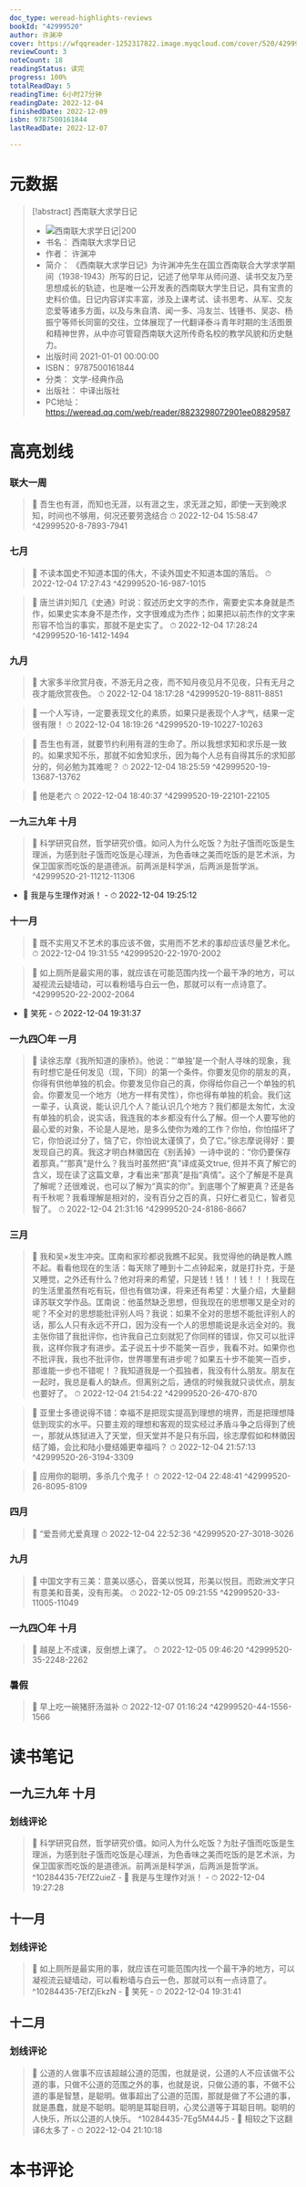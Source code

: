 ```yaml
---
doc_type: weread-highlights-reviews
bookId: "42999520"
author: 许渊冲
cover: https://wfqqreader-1252317822.image.myqcloud.com/cover/520/42999520/t7_42999520.jpg
reviewCount: 3
noteCount: 18
readingStatus: 读完
progress: 100%
totalReadDay: 5
readingTime: 6小时27分钟
readingDate: 2022-12-04
finishedDate: 2022-12-09
isbn: 9787500161844
lastReadDate: 2022-12-07

---
```

# 元数据
> [!abstract] 西南联大求学日记
> - ![ 西南联大求学日记|200](https://wfqqreader-1252317822.image.myqcloud.com/cover/520/42999520/t7_42999520.jpg)
> - 书名： 西南联大求学日记
> - 作者： 许渊冲
> - 简介： 《西南联大求学日记》为许渊冲先生在国立西南联合大学求学期间（1938-1943）所写的日记，记述了他早年从师问道、读书交友乃至思想成长的轨迹，也是唯一公开发表的西南联大学生日记，具有宝贵的史料价值。日记内容详实丰富，涉及上课考试、读书思考、从军、交友恋爱等诸多方面，以及与朱自清、闻一多、冯友兰、钱锺书、吴宓、杨振宁等师长同窗的交往，立体展现了一代翻译泰斗青年时期的生活图景和精神世界，从中亦可管窥西南联大这所传奇名校的教学风貌和历史魅力。
> - 出版时间 2021-01-01 00:00:00
> - ISBN： 9787500161844
> - 分类： 文学-经典作品
> - 出版社： 中译出版社
> - PC地址：https://weread.qq.com/web/reader/8823298072901ee08829587

# 高亮划线

### 联大一周

> 📌 吾生也有涯，而知也无涯，以有涯之生，求无涯之知，即使一天到晚求知，时间也不够用，何况还要劳逸结合 
> ⏱ 2022-12-04 15:58:47 ^42999520-8-7893-7941

### 七月

> 📌 不读本国史不知道本国的伟大，不读外国史不知道本国的落后。 
> ⏱ 2022-12-04 17:27:43 ^42999520-16-987-1015

> 📌 唐兰讲刘知几《史通》时说：叙述历史文字的杰作，需要史实本身就是杰作，如果史实本身不是杰作，文字很难成为杰作；如果把以前杰作的文字来形容不恰当的事实，那就不是史实了。 
> ⏱ 2022-12-04 17:28:24 ^42999520-16-1412-1494

### 九月

> 📌 大家多半欣赏月夜，不游无月之夜，而不知月夜见月不见夜，只有无月之夜才能欣赏夜色。 
> ⏱ 2022-12-04 18:17:28 ^42999520-19-8811-8851

> 📌 一个人写诗，一定要表现文化的素质，如果只是表现个人才气，结果一定很有限！ 
> ⏱ 2022-12-04 18:19:26 ^42999520-19-10227-10263

> 📌 吾生也有涯，就要节约利用有涯的生命了。所以我想求知和求乐是一致的。如果求知不乐，那就不如舍知求乐，因为每个人总有自得其乐的求知部分的，何必勉为其难呢？ 
> ⏱ 2022-12-04 18:25:59 ^42999520-19-13687-13762

> 📌 他是老六 
> ⏱ 2022-12-04 18:40:37 ^42999520-19-22101-22105

### 一九三九年 十月

> 📌  科学研究自然，哲学研究价值。如问人为什么吃饭？为肚子饿而吃饭是生理派，为感到肚子饿而吃饭是心理派，为色香味之美而吃饭的是艺术派，为保卫国家而吃饭的是道德派。前两派是科学派，后两派是哲学派。 ^42999520-21-11212-11306
- 💭 我是与生理作对派！ - ⏱ 2022-12-04 19:25:12 

### 十一月

> 📌 既不实用又不艺术的事应该不做，实用而不艺术的事却应该尽量艺术化。 
> ⏱ 2022-12-04 19:31:55 ^42999520-22-1970-2002

> 📌  如上厕所是最实用的事，就应该在可能范围内找一个最干净的地方，可以凝视流云疑墙动，可以看粉墙与白云一色，那就可以有一点诗意了。 ^42999520-22-2002-2064
- 💭 笑死 - ⏱ 2022-12-04 19:31:37 

### 一九四〇年 一月

> 📌 读徐志摩《我所知道的康桥》。他说：“‘单独’是一个耐人寻味的现象，我有时想它是任何发见（现，下同）的第一个条件。你要发见你的朋友的真，你得有供他单独的机会。你要发见你自己的真，你得给你自己一个单独的机会。你要发见一个地方（地方一样有灵性），你也得有单独的机会。我们这一辈子，认真说，能认识几个人？能认识几个地方？我们都是太匆忙，太没有单独的机会，说实话，我连我的本乡都没有什么了解。但一个人要写他的最心爱的对象，不论是人是地，是多么使你为难的工作？你怕，你怕描坏了它，你怕说过分了，恼了它，你怕说太谨慎了，负了它。”徐志摩说得好：要发现自己的真。我这才明白林徽因在《别丢掉》一诗中说的：“你仍要保存着那真。”“那真”是什么？我当时虽然把“真”译成英文true, 但并不真了解它的含义，现在读了这篇文章，才看出来“那真”是指“真情”。这个了解是不是真了解呢？还很难说，也可以了解为“真实的你”。到底哪个了解更真？还是各有千秋呢？我看理解是相对的，没有百分之百的真，只好仁者见仁，智者见智了。 
> ⏱ 2022-12-04 21:31:16 ^42999520-24-8186-8667

### 三月

> 📌 我和吴×发生冲突。匡南和家珍都说我瞧不起吴。我觉得他的确是教人瞧不起。看看他现在的生活：每天除了睡到十二点钟起来，就是打扑克，于是又睡觉，之外还有什么？他对将来的希望，只是钱！钱！！钱！！！我现在的生活里虽然有吃有玩，但也有做功课，将来还有希望：大量介绍，大量翻译苏联文学作品。匡南说：他虽然缺乏思想，但我现在的思想哪又是全对的呢？不全对的思想能批评别人吗？我说：如果不全对的思想不能批评别人的话，那么人只有永远不开口，因为没有一个人的思想能说是永远全对的。我主张你错了我批评你，也许我自己立刻就犯了你同样的错误，你又可以批评我，这样你我才有进步。孟子说五十步不能笑一百步，我看不对。如果你也不批评我，我也不批评你，世界哪里有进步呢？如果五十步不能笑一百步，那谁能一步也不错呢！？我知道我是一个孤独者，我没有什么朋友。朋友在一起时，我总是看人的缺点。但离别之后，通信的时候我就只谈优点，朋友也要好了。 
> ⏱ 2022-12-04 21:54:22 ^42999520-26-470-870

> 📌 亚里士多德说得不错：幸福不是把现实提高到理想的境界，而是把理想降低到现实的水平。只要主观的理想和客观的现实经过矛盾斗争之后得到了统一，那就从炼狱进入了天堂，但天堂并不是只有乐园，徐志摩假如和林徽因结了婚，会比和陆小曼结婚更幸福吗？ 
> ⏱ 2022-12-04 21:57:13 ^42999520-26-3194-3309

> 📌 应用你的聪明，多杀几个鬼子！ 
> ⏱ 2022-12-04 22:48:41 ^42999520-26-8095-8109

### 四月

> 📌 “爱吾师尤爱真理 
> ⏱ 2022-12-04 22:52:36 ^42999520-27-3018-3026

### 九月

> 📌 中国文字有三美：意美以感心，音美以悦耳，形美以悦目。而欧洲文字只有意美和音美，没有形美。 
> ⏱ 2022-12-05 09:21:55 ^42999520-33-11005-11049

### 一九四〇年 十月

> 📌 越是上不成课，反倒想上课了。 
> ⏱ 2022-12-05 09:46:20 ^42999520-35-2248-2262

### 暑假

> 📌 早上吃一碗猪肝汤滋补 
> ⏱ 2022-12-07 01:16:24 ^42999520-44-1556-1566

# 读书笔记

## 一九三九年 十月

### 划线评论
> 📌 科学研究自然，哲学研究价值。如问人为什么吃饭？为肚子饿而吃饭是生理派，为感到肚子饿而吃饭是心理派，为色香味之美而吃饭的是艺术派，为保卫国家而吃饭的是道德派。前两派是科学派，后两派是哲学派。  ^10284435-7EfZ2uieZ
    - 💭 我是与生理作对派！
    - ⏱ 2022-12-04 19:27:28
   
## 十一月

### 划线评论
> 📌 如上厕所是最实用的事，就应该在可能范围内找一个最干净的地方，可以凝视流云疑墙动，可以看粉墙与白云一色，那就可以有一点诗意了。  ^10284435-7EfZjEkzN
    - 💭 笑死
    - ⏱ 2022-12-04 19:31:41
   
## 十二月

### 划线评论
> 📌 公道的人做事不应该超越公道的范围，也就是说，公道的人不应该做不公道的事，只做不公道的范围之外的事，也就是说，只做公道的事，不做不公道的事是智慧，是聪明。做事超出了公道的范围，那就是做了不公道的事，就是愚蠢，就是不聪明。聪明是耳聪目明，心灵公道等于耳聪目明。聪明的人快乐，所以公道的人快乐。  ^10284435-7Eg5M44J5
    - 💭 相较之下这翻译6太多了
    - ⏱ 2022-12-04 21:10:18
   
# 本书评论
